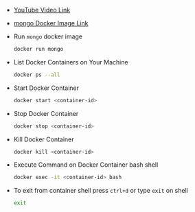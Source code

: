 - [YouTube Video Link](https://youtu.be/Xqbj2o3wckI?si=kWNTw9Zfav1DCFvZ)

- [mongo Docker Image Link](https://hub.docker.com/_/mongo)

- Run `mongo` docker image

    ```sh
    docker run mongo
    ```

- List Docker Containers on Your Machine

    ```sh
    docker ps --all
    ```

- Start Docker Container

    ```sh
    docker start <container-id>
    ```

- Stop Docker Container

    ```sh
    docker stop <container-id>
    ```

- Kill Docker Container

    ```sh
    docker kill <container-id>
    ```

- Execute Command on Docker Container bash shell

    ```sh
    docker exec -it <container-id> bash
    ```

- To exit from container shell press `ctrl+d` or type `exit` on shell

    ```sh
    exit
    ```
